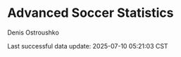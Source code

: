 # Advanced Soccer Statistics
Denis Ostroushko

<!-- gfm -->

Last successful data update: 2025-07-10 05:21:03 CST
